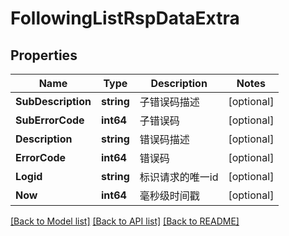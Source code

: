 # FollowingListRspDataExtra

## Properties

Name | Type | Description | Notes
------------ | ------------- | ------------- | -------------
**SubDescription** | **string** | 子错误码描述 | [optional] 
**SubErrorCode** | **int64** | 子错误码 | [optional] 
**Description** | **string** | 错误码描述 | [optional] 
**ErrorCode** | **int64** | 错误码 | [optional] 
**Logid** | **string** | 标识请求的唯一id | [optional] 
**Now** | **int64** | 毫秒级时间戳 | [optional] 

[[Back to Model list]](../README.md#documentation-for-models) [[Back to API list]](../README.md#documentation-for-api-endpoints) [[Back to README]](../README.md)


